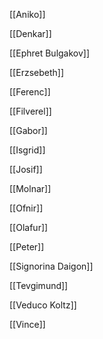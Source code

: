 [[Aniko]]

[[Denkar]]

[[Ephret Bulgakov]]

[[Erzsebeth]]

[[Ferenc]]

[[Filverel]]

[[Gabor]]

[[Isgrid]]

[[Josif]]

[[Molnar]]

[[Ofnir]]

[[Olafur]]

[[Peter]]

[[Signorina Daigon]]

[[Tevgimund]]

[[Veduco Koltz]]

[[Vince]]